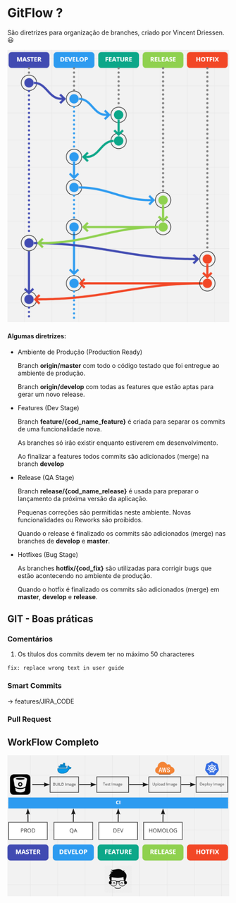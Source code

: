 # GitFlow ?

São diretrizes para organização de branches, criado por Vincent Driessen.  :smiley:

![image-20200927090928524](image-20200927090928524-1601209263607.png)

#### Algumas diretrizes:

* Ambiente de Produção (Production Ready)

  Branch **origin/master** com todo o código testado que foi entregue ao ambiente de produção.

  Branch **origin/develop** com todas as features que estão aptas para gerar um novo release.

* Features (Dev Stage)

  Branch **feature/{cod_name_feature}** é criada para separar os commits de uma funcionalidade nova.

  As branches  só irâo existir enquanto estiverem em desenvolvimento.

  Ao finalizar a features todos commits são adicionados (merge) na branch **develop**

* Release (QA Stage)

  Branch **release/{cod_name_release}** é usada para preparar o lançamento da próxima versão da aplicação.

  Pequenas correções são permitidas neste ambiente. Novas funcionalidades ou Reworks são proibidos.

  Quando o release é finalizado os commits são adicionados (merge) nas branches de **develop** e **master**.

* Hotfixes (Bug Stage)

  As branches **hotfix/{cod_fix}** são utilizadas para corrigir bugs que estão acontecendo no ambiente de produção. 

  Quando o hotfix é finalizado os commits são adicionados (merge) em **master**, **develop** e **release**.



## GIT - Boas práticas

### Comentários

1. Os títulos dos commits devem ter no máximo 50 characteres

```
fix: replace wrong text in user guide
```

### Smart Commits

-> features/JIRA_CODE



### Pull Request



## WorkFlow Completo

![image-20200927094406597](image-20200927094406597.png)